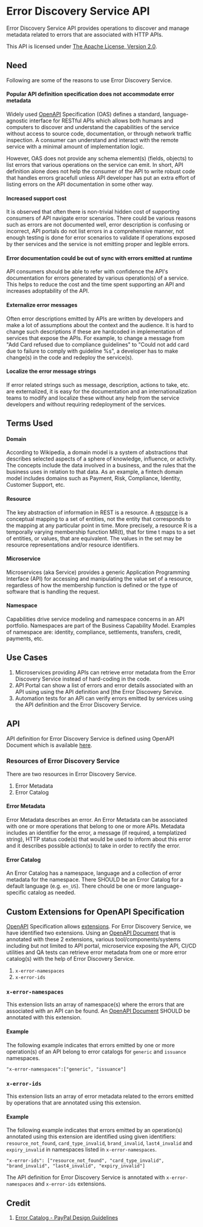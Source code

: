# Error Discovery Service API

Error Discovery Service API provides operations to discover and manage metadata related to errors that are associated with HTTP APIs. 

This API is licensed under [The Apache License, Version 2.0](https://www.apache.org/licenses/LICENSE-2.0.html).

## Need

Following are some of the reasons to use Error Discovery Service.

#### Popular API definition specification does not accommodate error metadata

Widely used [OpenAPI](https://swagger.io/specification/) Specification (OAS) defines a standard, language-agnostic interface for RESTful APIs which allows both humans and computers to discover and understand the capabilities of the service without access to source code, documentation, or through network traffic inspection. A consumer can understand and interact with the remote service with a minimal amount of implementation logic. 

However, OAS does not provide any schema element(s) (fields, objects) to list errors that various operations on the service can emit. In short, API definition alone does not help the consumer of the API to write robust code that handles errors gracefull unless API developer has put an extra effort of listing errors on the API documentation in some other way.

#### Increased support cost

It is observed that often there is non-trivial hidden cost of supporting consumers of API navigate error scenarios. There could be various reasons such as errors are not documented well, error description is confusing or incorrect, API portals do not list errors in a comprehensive manner, not enough testing is done for error scenarios to validate if operations exposed by ther services and the service is not emitting proper and legible errors.

#### Error documentation could be out of sync with errors emitted at runtime

API consumers should be able to refer with confidence the API's documentation for errors generated by various operation(s) of a service. This helps to reduce the cost and the time spent supporting an API and increases adoptability of the API.

#### Externalize error messages

Often error descriptions emitted by APIs are written by developers and make a lot of assumptions about the context and the audience. It is hard to change such descriptions if these are hardcoded in implementation of services that expose the APIs. For example, to change a message from "Add Card refused due to compliance guidelines" to "Could not add card due to failure to comply with guideline %s", a developer has to make change(s) in the code and redeploy the service(s).

#### Localize the error message strings 
If error related strings such as message, description, actions to take, etc. are externalized, it is easy for the documentation and an internationalization teams to modify and localize these without any help from the service developers and without requiring redeployment of the services.

## Terms Used


#### Domain

According to Wikipedia, a domain model is a system of abstractions that describes selected aspects of a sphere of knowledge, influence, or activity. The concepts include the data involved in a business, and the rules that the business uses in relation to that data. As an example, a fintech domain model includes domains such as Payment, Risk, Compliance, Identity, Customer Support, etc.

#### Resource

The key abstraction of information in REST is a resource. A [resource](https://github.com/paypal/api-standards/blob/master/api-style-guide.md#resource) is a conceptual mapping to a set of entities, not the entity that corresponds to the mapping at any particular point in time. More precisely, a resource R is a temporally varying membership function MR(t), that for time t maps to a set of entities, or values, that are equivalent. The values in the set may be resource representations and/or resource identifiers.

#### Microservice 

Microservices (aka Service) provides a generic Application Programming Interface (API) for accessing and manipulating the value set of a resource, regardless of how the membership function is defined or the type of software that is handling the request.

#### Namespace

Capabilities drive service modeling and namespace concerns in an API portfolio. Namespaces are part of the Business Capability Model. Examples of namespace are: identity, compliance, settlements, transfers, credit, payments, etc.


## Use Cases


1. Microservices providing APIs can retrieve error metadata from the Error Discovery Service instead of hard-coding in the code.
2. API Portal can show a list of errors and error details associated with an API using using the API definition and [the Error Discovery Service.
3. Automation tests for an API can verify errors emitted by services using the API definition and the Error Discovery Service.


## API

API definition for Error Discovery Service is defined using OpenAPI Document which is available [here](error_discovery_service.json). 

### Resources of Error Discovery Service

There are two resources in Error Discovery Service.

1. Error Metadata
2. Error Catalog

#### Error Metadata

Error Metadata describes an error. An Error Metadata can be associated with one or more operations that belong to one or more APIs. Metadata includes an identifier for the error, a message (if required, a templatized string), HTTP status code(s) that would be used to inform about this error and it describes possible action(s) to take in order to rectify the error.

#### Error Catalog

An Error Catalog has a namespace, language and a collection of error metadata for the namespace. There SHOULD be an Error Catalog for a default language (e.g. `en_US`). There chould be one or more language-specific catalog as needed.

## Custom Extensions for OpenAPI Specification

[OpenAPI](https://swagger.io/specification/) Specification allows [extensions](https://swagger.io/specification/#specification-extensions). For Error Discovery Service, we have identified two extensions. Using an [OpenAPI Document](https://swagger.io/specification/#definitions) that is annotated with these 2 extensions, various tool/components/systems including but not limited to API portal, microservice exposing the API, CI/CD utilities and QA tests can retrieve error metadata from one or more error catalog(s) with the help of Error Discovery Service. 

1. `x-error-namespaces`
2. `x-error-ids`

### `x-error-namespaces`

This extension lists an array of namespace(s) where the errors that are associated with an API can be found. An [OpenAPI Document](https://swagger.io/specification/#definitions) SHOULD be annotated with this extension.

#### Example

The following example indicates that errors emitted by one or more operation(s) of an API belong to error catalogs for `generic` and `issuance` namespaces.

```
"x-error-namespaces":["generic", "issuance"]
```

### `x-error-ids`

This extension lists an array of error metadata related to the errors emitted by operations that are annotated using this extension. 

#### Example

The following example indicates that errors emitted by an operation(s) annotated using this extension are identified using given identifiers: `resource_not_found`, `card_type_invalid`, `brand_invalid`, `last4_invalid` and `expiry_invalid` in namespaces listed in `x-error-namespaces`.

```
"x-error-ids": ["resource_not_found", "card_type_invalid", "brand_invalid", "last4_invalid", "expiry_invalid"]
```

The API definition for Error Discovery Service is annotated with `x-error-namespaces` and `x-error-ids` extensions.


## Credit
1. [Error Catalog - PayPal Design Guidelines](https://github.com/paypal/api-standards/blob/master/api-style-guide.md#error-catalog)
